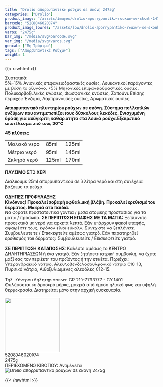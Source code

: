 ```yaml
---
title: "Drolio απορρυπαντικό ρούχων σε σκόνη 2475g"
categories: ["Drolio"]
product_image: "/assets/images/drolio-aporrypantiko-rouxwn-se-skonh-2475g.jpg"
barcode: "5208046020074"
product_image_lowres: "/assets/low/drolio-aporrypantiko-rouxwn-se-skonh-2475g.jpg"
varos: "2475g"
bar_img: "/media/svg/barcode.svg"
var_img: "/media/svg/varos.svg"
gencat: ["Μη Τρόφιμα"]
tags: ["Απορρυπαντικά Ρούχων"]
weight: 1
---
```

{{< rawhtml >}}

<div class="product"><div id="sistatika">Συστατικά:</div><div class="alltext">5%-15% Ανιονικές επιφανειοδραστικές ουσίες, Λευκαντικοί παράγοντες με βάση το οξυγόνο. &lt;5% Μη ιονικές επιφανειοδραστικές ουσίες, Πολυκαρβοξυλικές ενώσεις, Φωσφονικές ενώσεις, Σαπούνι. Επίσης περιέχει: Ένζυμα, Λαμπρύνουσες ουσίες, Αρωματικές ουσίες.<p><strong>Απορρυπαντικό πλυντηρίου ρούχων σε σκόνη. Σύστημα πολλαπλών ενζύμων που αντιμετωπίζει τους δύσκολους λεκέδες. Ενισχυμένη δράση για ασύγκριτη καθαριοτήτα στα λευκά ρούχα.Εξαιρετικό αποτέλεσμα από τους 30°C</strong></p><b class="sbl2 sbr2 sbb2 sp5 sbcred sbrd0-6">45 πλύσεις</b></div><table>
<tbody>
<tr>
<td>Μαλακό νερο&nbsp;</td>
<td>85ml</td>
<td>125ml</td>
</tr>
<tr>
<td>Μέτριο νερό</td>
<td>95ml</td>
<td>145ml</td>
</tr>
<tr>
<td>Σκληρό νερό</td>
<td>125ml</td>
<td>170ml</td>
</tr>
</tbody>
</table>

<p class="sm0 sored stfff stcenter sp10"><strong>ΠΛΥΣΙΜO ΣΤO ΧΕΡΙ</strong></p><div class="seee sp15 stcenter">Διαλύουμε 25ml απορρυπαντικού σε 6 λίτρα νερό και στη συνέχεια βάζουμε τα ρούχα</div><div class="keno">&nbsp;</div><div class="pdanger"><strong>ΟΔΗΓΙΕΣ ΠΡΟΦΥΛΑΞΗΣ</strong></div><div class="pgray"><strong>Κίνδυνος! Προκαλεί σοβαρή οφθαλμική βλάβη. Προκαλεί ερεθισμό του δέρματος. Μακριά από παιδιά.</strong><br>Να φοράτε προστατευτικά γάντια / μέσα ατομικής προστασίας για τα μάτια / πρόσωπο.&nbsp;<strong>ΣΕ ΠΕΡΙΠΤΩΣΗ ΕΠΑΦΗΣ ΜΕ ΤΑ ΜΑΤΙΑ:</strong> Ξεπλύνετε προσεκτικά με νερό για αρκετά λεπτά. Εάν υπάρχουν φακοί επαφής, αφαιρέστε τους, εφόσον είναι εύκολο. Συνεχίστε να ξεπλένετε. Συμβουλευτείτε / Επισκεφτείτε αμέσως γιατρό. Εάν παρατηρηθεί ερεθισμός του δέρματος: Συμβουλευτείτε / Επισκεφτείτε γιατρό.<br><br><strong>ΣΕ ΠΕΡΙΠΤΩΣΗ ΚΑΤΑΠΟΣΗΣ:</strong> Καλέστε αμέσως το ΚΕΝΤΡΟ ΔΗΛΗΤΗΡΙΑΣΕΩΝ ή ένα γιατρό. Εάν ζητήσετε ιατρική συμβουλή, να έχετε μαζί σας τον περιέκτη του προϊόντος ή την ετικέτα. Περιέχει: Υπερανθρακικό νάτριο, Αλκυλοβενζολοσουλφονικό νάτριο C10-13, Πυριτικό νάτριο, Αιθοξυλιωμένες αλκοόλες C12-15.<br><br>Τηλ. Κέντρου Δηλητηριάσεων: GR 210-7793777 - CY 1401.<br>Φυλάσσεται σε δροσερό μέρος, μακριά από άμεσο ηλιακό φως και υψηλή θερμοκρασία. Διατηρείται μόνο στην αρχική συσκευασία.<br><br><img width="180" src="/media/icons/danger1.png"></div><div class="keno"></div><div id="barcode"><div id="barimage1"></div><span id="bartext">5208046020074</span></div><div id="varos"><div id="varosimage1"></div><span id="varostext">2475g</span></div><div id="kivotio">ΠΕΡΙΕΧΟΜΕΝΟ ΚΙΒΩΤΙΟΥ:&nbsp;Αναμένεται</div>

<div class="pimg"><img alt="Drolio απορρυπαντικό ρούχων σε σκόνη 2475g" title="Drolio απορρυπαντικό ρούχων σε σκόνη 2475g" src="/assets/images/drolio-aporrypantiko-rouxwn-se-skonh-2475g.jpg"></div>
</div>





{{< /rawhtml >}}


